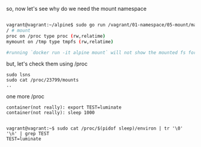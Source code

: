 

 so, now let's see why do we need the mount namespace 


```bash

vagrant@vagrant:~/alpine$ sudo go run /vagrant/01-namespace/05-mount/main.go run /bin/sh
/ # mount
proc on /proc type proc (rw,relatime)
mymount on /tmp type tmpfs (rw,relatime)

#running `docker run -it alpine mount` will not show the mounted fs for the process above.  
```

but, let's check them using /proc

```
sudo lsns
sudo cat /proc/23799/mounts
..

```

one more /proc 

```
container(not really): export TEST=luminate
container(not really): sleep 1000


vagrant@vagrant:~$ sudo cat /proc/$(pidof sleep)/environ | tr '\0' '\n' | grep TEST
TEST=luminate

```